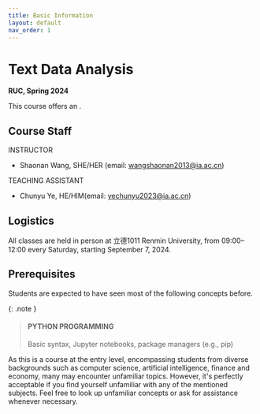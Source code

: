 ```yaml
---
title: Basic Information 
layout: default 
nav_order: 1
---
```


# Text Data Analysis
**RUC, Spring 2024**<br />

This course offers an .

## Course Staff
INSTRUCTOR
* Shaonan Wang, SHE/HER (email: wangshaonan2013@ia.ac.cn)
  
TEACHING ASSISTANT
* Chunyu Ye, HE/HIM(email: yechunyu2023@ia.ac.cn)

## Logistics
All classes are held in person at 立德1011 Renmin University, from 09:00–12:00 every Saturday, starting September 7, 2024.

## Prerequisites
Students are expected to have seen most of the following concepts before.

{: .note }
> #### PYTHON PROGRAMMING
> Basic syntax, Jupyter notebooks, package managers (e.g., pip)


As this is a course at the entry level, encompassing students from diverse backgrounds such as computer science, artificial intelligence, finance and economy, many may encounter unfamiliar topics. However, it's perfectly acceptable if you find yourself unfamiliar with any of the mentioned subjects. Feel free to look up unfamiliar concepts or ask for assistance whenever necessary.
